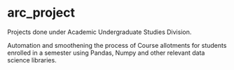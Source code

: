# arc_project
Projects done under Academic Undergraduate Studies Division.

Automation and smoothening the process of Course allotments for students enrolled in a semester using Pandas, Numpy and other relevant data science libraries.
